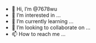 - 👋 Hi, I’m @7678wu
- 👀 I’m interested in ...
- 🌱 I’m currently learning ...
- 💞️ I’m looking to collaborate on ...
- 📫 How to reach me ...

<!---
7678wu/7678wu is a ✨ special ✨ repository because its `README.md` (this file) appears on your GitHub profile.
You can click the Preview link to take a look at your changes.
--->
